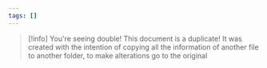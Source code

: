 ```yaml
---
tags: []
---
```

>[!info] You're seeing double!
>This document is a duplicate! It was created with the intention of copying all the information of another file to another folder, to make alterations go to the original

